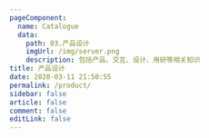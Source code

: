 ```yaml
---
pageComponent:
  name: Catalogue
  data:
    path: 03.产品设计
    imgUrl: /img/server.png
    description: 包括产品、交互、设计、用研等相关知识
title: 产品设计
date: 2020-03-11 21:50:55
permalink: /product/
sidebar: false
article: false
comment: false
editLink: false
---
```

